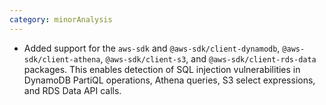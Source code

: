 ```yaml
---
category: minorAnalysis
---
```

* Added support for the `aws-sdk` and `@aws-sdk/client-dynamodb`, `@aws-sdk/client-athena`, `@aws-sdk/client-s3`, and `@aws-sdk/client-rds-data` packages. This enables detection of SQL injection vulnerabilities in DynamoDB PartiQL operations, Athena queries, S3 select expressions, and RDS Data API calls.
